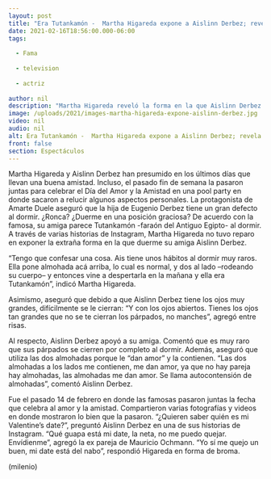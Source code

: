 ```yaml
---
layout: post
title: "Era Tutankamón -  Martha Higareda expone a Aislinn Derbez; revela cómo duerme"
date: 2021-02-16T18:56:00.000-06:00
tags:
  
  - Fama
  
  - television
  
  - actriz
  
author: nil
description: "Martha Higareda reveló la forma en la que Aislinn Derbez duerme; esto luego de que pasaran juntas el Día del Amor y la Amistad. ¿Ronca? "
image: /uploads/2021/images-martha-higareda-expone-aislinn-derbez.jpg
video: nil
audio: nil
alt: Era Tutankamón -  Martha Higareda expone a Aislinn Derbez; revela cómo duerme
front: false
section: Espectáculos
---
```


Martha Higareda y Aislinn Derbez han presumido en los últimos días que llevan una buena amistad. Incluso, el pasado fin de semana la pasaron juntas para celebrar el Día del Amor y la Amistad en una pool party en donde sacaron a relucir algunos aspectos personales. La protagonista de Amarte Duele aseguró que la hija de Eugenio Derbez tiene un gran defecto al dormir. ¿Ronca? ¿Duerme en una posición graciosa? De acuerdo con la famosa, su amiga parece Tutankamón -faraón del Antiguo Egipto- al dormir. 
A través de varias historias de Instagram, Martha Higareda no tuvo reparo en exponer la extraña forma en la que duerme su amiga Aislinn Derbez. 

“Tengo que confesar una cosa. Ais tiene unos hábitos al dormir muy raros. Ella pone almohada acá arriba, lo cual es normal, y dos al lado –rodeando su cuerpo– y entonces vine a despertarla en la mañana y ella era Tutankamón”, indicó Martha Higareda. 

Asimismo, aseguró que debido a que Aislinn Derbez tiene los ojos muy grandes, difícilmente se le cierran: 
“Y con los ojos abiertos. Tienes los ojos tan grandes que no se te cierran los párpados, no manches”, agregó entre risas. 

Al respecto, Aislinn Derbez apoyó a su amiga. Comentó que es muy raro que sus párpados se cierren por completo al dormir. Además, aseguró que utiliza las dos almohadas porque le “dan amor” y la contienen. 
“Las dos almohadas a los lados me contienen, me dan amor, ya que no hay pareja hay almohadas, las almohadas me dan amor. Se llama autocontensión de almohadas”, comentó Aislinn Derbez. 

Fue el pasado 14 de febrero en donde las famosas pasaron juntas la fecha que celebra al amor y la amistad. Compartieron varias fotografías y videos en donde mostraron lo bien que la pasaron. 
“¿Quieren saber quién es mi Valentine’s date?”, preguntó Aislinn Derbez en una de sus historias de Instagram. 
“Qué guapa está mi date, la neta, no me puedo quejar. Envídienme”, agregó la ex pareja de Mauricio Ochmann. 
“Yo sí me quejo un buen, mi date está del nabo”, respondió Higareda en forma de broma. 

(milenio)
